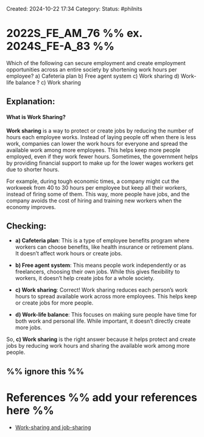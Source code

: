 Created: 2024-10-22 17:34
Category: 
Status: #philnits



# 2022S_FE_AM_76 %% ex. 2024S_FE-A_83 %%

Which of the following can secure employment and create employment opportunities across an entire society by shortening work hours per employee?
a) Cafeteria plan
b) Free agent system
c) Work sharing
d) Work-life balance
? 
c) Work sharing
## **Explanation:**

#### **What is Work Sharing?**

**Work sharing** is a way to protect or create jobs by reducing the number of hours each employee works. Instead of laying people off when there is less work, companies can lower the work hours for everyone and spread the available work among more employees. This helps keep more people employed, even if they work fewer hours. Sometimes, the government helps by providing financial support to make up for the lower wages workers get due to shorter hours.

For example, during tough economic times, a company might cut the workweek from 40 to 30 hours per employee but keep all their workers, instead of firing some of them. This way, more people have jobs, and the company avoids the cost of hiring and training new workers when the economy improves.

## **Checking:**

- **a) Cafeteria plan**: This is a type of employee benefits program where workers can choose benefits, like health insurance or retirement plans. It doesn’t affect work hours or create jobs.

- **b) Free agent system**: This means people work independently or as freelancers, choosing their own jobs. While this gives flexibility to workers, it doesn’t help create jobs for a whole society.

- **c) Work sharing**: Correct! Work sharing reduces each person’s work hours to spread available work across more employees. This helps keep or create jobs for more people.

- **d) Work-life balance**: This focuses on making sure people have time for both work and personal life. While important, it doesn’t directly create more jobs.


So, **c) Work sharing** is the right answer because it helps protect and create jobs by reducing work hours and sharing the available work among more people.


%% ignore this %%
---

# References %% add your references here %%
- [Work-sharing and job-sharing](https://www.ilo.org/media/314366/download)